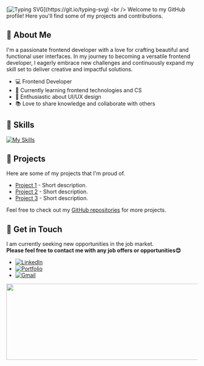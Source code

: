 [![Typing SVG](https://readme-typing-svg.demolab.com?font=Gloria+Hallelujah&size=25&pause=1000&color=09405F&background=e8b069&center=true&vCenter=true&random=false&width=800&lines=Hello+guys%2C+I'm+Sienna.+Welcome+to+my+page👋;I'm+a+passionate+learner+and+creator+in+Frontend.;)](https://git.io/typing-svg)
<br /> Welcome to my GitHub profile! Here you'll find some of my projects and contributions.

## :open_file_folder: About Me
I'm a passionate frontend developer with a love for crafting beautiful and functional user interfaces. 
In my journey to becoming a versatile frontend developer, I eagerly embrace new challenges and continuously expand my skill set to deliver creative and impactful solutions.

- 💻 Frontend Developer
- 🌱 Currently learning frontend technologies and CS
- 🎨 Enthusiastic about UI/UX design
- 📚 Love to share knowledge and collaborate with others

## :open_file_folder: Skills
[![My Skills](https://skillicons.dev/icons?i=html,css,js,react,redux,tailwind,git,github,powershell,vscode,vim)](https://skillicons.dev)

## :open_file_folder: Projects
Here are some of my projects that I'm proud of.

- [Project 1](link-to-project-1) - Short description.
- [Project 2](link-to-project-2) - Short description.
- [Project 3](link-to-project-3) - Short description.

Feel free to check out my [GitHub repositories](link-to-your-github) for more projects.

## :open_file_folder: Get in Touch

I am currently seeking new opportunities in the job market.
<br/> **Please feel free to contact me with any job offers or opportunities😊**

- [![LinkedIn](https://img.shields.io/badge/-LinkedIn-blue?style=flat-square&logo=linkedin&logoColor=white)](https://www.linkedin.com/in/your-profile-url) 
- [![Portfolio](https://img.shields.io/badge/-Portfolio-32435f?style=flat-square&logo=globe&logoColor=white)](https://your-portfolio-url.com)
- [![Gmail](https://img.shields.io/badge/-Gmail-red?style=flat-square&logo=gmail&color=white)](mailto:your-email@example.com)


<img align="right" width="800" height="200" src="https://github.com/sgoldenbird/sgoldenbird/assets/141334764/8bc762b9-a1e1-4120-97bb-6a158ab8215e">




<!---
sgoldenbird/sgoldenbird is a ✨ special ✨ repository because its `README.md` (this file) appears on your GitHub profile.
You can click the Preview link to take a look at your changes.
--->
